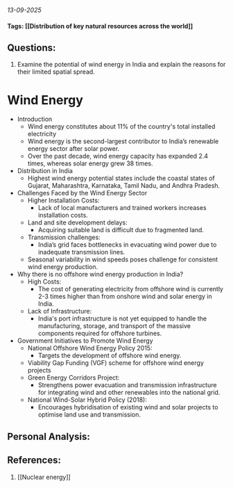 *13-09-2025*
#### Tags: [[Distribution of key natural resources across the world]]


## Questions:

1. Examine the potential of wind energy in India and explain the reasons for their limited spatial spread.

# Wind Energy

- Introduction
	- Wind energy constitutes about 11% of the country's total installed electricity
	- Wind energy is the second-largest contributor to India’s renewable energy sector after solar power.
	- Over the past decade, wind energy capacity has expanded 2.4 times, whereas solar energy grew 38 times.
- Distribution in India
	- Highest wind energy potential states include the coastal states of Gujarat, Maharashtra, Karnataka, Tamil Nadu, and Andhra Pradesh.
- Challenges Faced by the Wind Energy Sector
	- Higher Installation Costs: 
		- Lack of local manufacturers and trained workers increases installation costs.
	- Land and site development delays: 
		- Acquiring suitable land is difficult due to fragmented land.
	- Transmission challenges: 
		- India’s grid faces bottlenecks in evacuating wind power due to inadequate transmission lines.
	- Seasonal variability in wind speeds poses challenge for consistent wind energy production.
- Why there is no offshore wind energy production in India?
	- High Costs: 
		- The cost of generating electricity from offshore wind is currently 2-3 times higher than from onshore wind and solar energy in India.
	- Lack of Infrastructure: 
		- India's port infrastructure is not yet equipped to handle the manufacturing, storage, and transport of the massive components required for offshore turbines.
- Government Initiatives to Promote Wind Energy
	- National Offshore Wind Energy Policy 2015: 
		- Targets the development of offshore wind energy.
	- Viability Gap Funding (VGF) scheme for offshore wind energy projects
	- Green Energy Corridors Project: 
		- Strengthens power evacuation and transmission infrastructure for integrating wind and other renewables into the national grid.
	- National Wind-Solar Hybrid Policy (2018):
		- Encourages hybridisation of existing wind and solar projects to optimise land use and transmission.


## Personal Analysis:


## References:

1. [[Nuclear energy]]